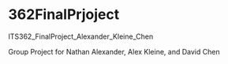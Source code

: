 # 362FinalPrjoject
ITS362_FinalProject_Alexander_Kleine_Chen


Group Project for Nathan Alexander, Alex Kleine, and David Chen
